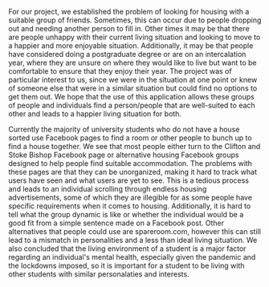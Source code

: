 For our project, we established the problem of looking for housing with a suitable group of friends. Sometimes, this can occur due to people dropping out 
and needing another person to fill in. Other times it may be that there are people unhappy with their current living situation and looking to move to a 
happier and more enjoyable situation. Additionally, it may be that people have considered doing a postgraduate degree or are on an intercalation year, 
where they are unsure on where they would like to live but want to be comfortable to ensure that they enjoy their year. The project was of particular 
interest to us, since we were in the situation at one point or knew of someone else that were in a similar situation but could find no options to get 
them out. We hope that the use of this application allows these groups of people and individuals find a person/people that are well-suited to each other 
and leads to a happier living situation for both.

Currently the majority of university students who do not have a house sorted use Facebook pages to find a room or other people to bunch up to find a 
house together. We see that most people either turn to the Clifton and Stoke Bishop Facebook page or alternative housing Facebook groups designed to help 
people find suitable accommodation. The problems with these pages are that they can be unorganized, making it hard to track what users have seen and what 
users are yet to see. This is a tedious process and leads to an individual scrolling through endless housing advertisements, some of which they are 
illegible for as some people have specific requirements when it comes to housing. Additionally, it is hard to tell what the group dynamic is like or 
whether the individual would be a good fit from a simple sentence made on a Facebook post. Other alternatives that people could use are spareroom.com, 
however this can still lead to a mismatch in personalities and a less than ideal living situation. We also concluded that the living environment of a 
student is a major factor regarding an individual's mental health, especially given the pandemic and the lockdowns imposed, so it is important for a 
student to be living with other students with similar personalaties and interests.
